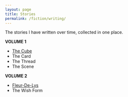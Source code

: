 ```yaml
---
layout: page
title: Stories
permalink: /fiction/writing/
---
```


The stories I have written over time, collected in one place.

**VOLUME 1**

- [The Cube](/fiction/writing/2021/12/09/the-cube.html)
- The Card
- The Thread
- The Scene

**VOLUME 2**
- [Fleur-De-Lys](/fiction/writing/2022/02/27/fleur-de-lys.html)
- The Wish Form
